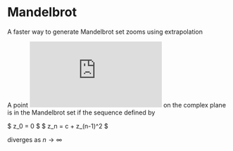 # Mandelbrot
A faster way to generate Mandelbrot set zooms using extrapolation  

A point ![equation](https://latex.codecogs.com/png.latex?c&space;=&space;a&space;&plus;&space;ib) on the complex plane is in the Mandelbrot set if the sequence defined by

$ z_0 = 0 $
$ z_n = c + z_(n-1)^2 $

diverges as $n\to\infty$

